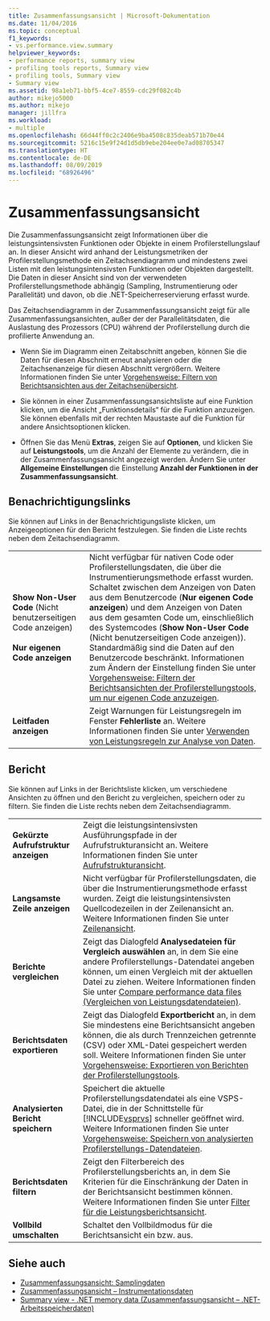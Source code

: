 ```yaml
---
title: Zusammenfassungsansicht | Microsoft-Dokumentation
ms.date: 11/04/2016
ms.topic: conceptual
f1_keywords:
- vs.performance.view.summary
helpviewer_keywords:
- performance reports, summary view
- profiling tools reports, Summary view
- profiling tools, Summary view
- Summary view
ms.assetid: 98a1eb71-bbf5-4ce7-8559-cdc29f082c4b
author: mikejo5000
ms.author: mikejo
manager: jillfra
ms.workload:
- multiple
ms.openlocfilehash: 66d44ff0c2c2406e9ba4508c835deab571b70e44
ms.sourcegitcommit: 5216c15e9f24d1d5db9ebe204ee0e7ad08705347
ms.translationtype: HT
ms.contentlocale: de-DE
ms.lasthandoff: 08/09/2019
ms.locfileid: "68926496"
---
```

# <a name="summary-view"></a>Zusammenfassungsansicht
Die Zusammenfassungsansicht zeigt Informationen über die leistungsintensivsten Funktionen oder Objekte in einem Profilerstellungslauf an. In dieser Ansicht wird anhand der Leistungsmetriken der Profilerstellungsmethode ein Zeitachsendiagramm und mindestens zwei Listen mit den leistungsintensivsten Funktionen oder Objekten dargestellt. Die Daten in dieser Ansicht sind von der verwendeten Profilerstellungsmethode abhängig (Sampling, Instrumentierung oder Parallelität) und davon, ob die .NET-Speicherreservierung erfasst wurde.

 Das Zeitachsendiagramm in der Zusammenfassungsansicht zeigt für alle Zusammenfassungsansichten, außer der der Parallelitätsdaten, die Auslastung des Prozessors (CPU) während der Profilerstellung durch die profilierte Anwendung an.

- Wenn Sie im Diagramm einen Zeitabschnitt angeben, können Sie die Daten für diesen Abschnitt erneut analysieren oder die Zeitachsenanzeige für diesen Abschnitt vergrößern. Weitere Informationen finden Sie unter [Vorgehensweise: Filtern von Berichtsansichten aus der Zeitachsenübersicht](../profiling/how-to-filter-report-views-from-the-summary-timeline.md).

- Sie können in einer Zusammenfassungsansichtsliste auf eine Funktion klicken, um die Ansicht „Funktionsdetails“ für die Funktion anzuzeigen. Sie können ebenfalls mit der rechten Maustaste auf die Funktion für andere Ansichtsoptionen klicken.

- Öffnen Sie das Menü **Extras**, zeigen Sie auf **Optionen**, und klicken Sie auf **Leistungstools**, um die Anzahl der Elemente zu verändern, die in der Zusammenfassungsansicht angezeigt werden. Ändern Sie unter **Allgemeine Einstellungen** die Einstellung **Anzahl der Funktionen in der Zusammenfassungsansicht**.

## <a name="notifications-links"></a>Benachrichtigungslinks
 Sie können auf Links in der Benachrichtigungsliste klicken, um Anzeigeoptionen für den Bericht festzulegen. Sie finden die Liste rechts neben dem Zeitachsendiagramm.

|||
|-|-|
|**Show Non-User Code** (Nicht benutzerseitigen Code anzeigen)<br /><br /> **Nur eigenen Code anzeigen**|Nicht verfügbar für nativen Code oder Profilerstellungsdaten, die über die Instrumentierungsmethode erfasst wurden. Schaltet zwischen dem Anzeigen von Daten aus dem Benutzercode (**Nur eigenen Code anzeigen**) und dem Anzeigen von Daten aus dem gesamten Code um, einschließlich des Systemcodes (**Show Non-User Code** (Nicht benutzerseitigen Code anzeigen)). Standardmäßig sind die Daten auf den Benutzercode beschränkt. Informationen zum Ändern der Einstellung finden Sie unter [Vorgehensweise: Filtern der Berichtsansichten der Profilerstellungstools, um nur eigenen Code anzuzeigen](../profiling/how-to-filter-profiling-tools-report-views-to-display-just-my-code.md).|
|**Leitfaden anzeigen**|Zeigt Warnungen für Leistungsregeln im Fenster **Fehlerliste** an. Weitere Informationen finden Sie unter [Verwenden von Leistungsregeln zur Analyse von Daten](../profiling/using-performance-rules-to-analyze-data.md).|

## <a name="report"></a>Bericht
 Sie können auf Links in der Berichtsliste klicken, um verschiedene Ansichten zu öffnen und den Bericht zu vergleichen, speichern oder zu filtern. Sie finden die Liste rechts neben dem Zeitachsendiagramm.

| | |
|----------------------------| - |
| **Gekürzte Aufrufstruktur anzeigen** | Zeigt die leistungsintensivsten Ausführungspfade in der Aufrufstrukturansicht an. Weitere Informationen finden Sie unter [Aufrufstrukturansicht](../profiling/call-tree-view.md). |
| **Langsamste Zeile anzeigen** | Nicht verfügbar für Profilerstellungsdaten, die über die Instrumentierungsmethode erfasst wurden. Zeigt die leistungsintensivsten Quellcodezeilen in der Zeilenansicht an. Weitere Informationen finden Sie unter [Zeilenansicht](../profiling/lines-view.md). |
| **Berichte vergleichen** | Zeigt das Dialogfeld **Analysedateien für Vergleich auswählen** an, in dem Sie eine andere Profilerstellungs-Datendatei angeben können, um einen Vergleich mit der aktuellen Datei zu ziehen. Weitere Informationen finden Sie unter [Compare performance data files (Vergleichen von Leistungsdatendateien)](../profiling/comparing-performance-data-files.md). |
| **Berichtsdaten exportieren** | Zeigt das Dialogfeld **Exportbericht** an, in dem Sie mindestens eine Berichtsansicht angeben können, die als durch Trennzeichen getrennte (CSV) oder XML-Datei gespeichert werden soll. Weitere Informationen finden Sie unter [Vorgehensweise: Exportieren von Berichten der Profilerstellungstools](/previous-versions/visualstudio/visual-studio-2010/ms182394\(v\=vs.100\)). |
| **Analysierten Bericht speichern** | Speichert die aktuelle Profilerstellungsdatendatei als eine VSPS-Datei, die in der Schnittstelle für [!INCLUDE[vsprvs](../code-quality/includes/vsprvs_md.md)] schneller geöffnet wird. Weitere Informationen finden Sie unter [Vorgehensweise: Speichern von analysierten Profilerstellungs-Datendateien](/previous-versions/visualstudio/visual-studio-2010/bb763106\(v\=vs.100\)). |
| **Berichtsdaten filtern** | Zeigt den Filterbereich des Profilerstellungsberichts an, in dem Sie Kriterien für die Einschränkung der Daten in der Berichtsansicht bestimmen können. Weitere Informationen finden Sie unter [Filter für die Leistungsberichtsansicht](../profiling/performance-report-view-filter.md). |
| **Vollbild umschalten** | Schaltet den Vollbildmodus für die Berichtsansicht ein bzw. aus. |

## <a name="see-also"></a>Siehe auch
- [Zusammenfassungsansicht: Samplingdaten](../profiling/summary-view-sampling-data.md)
- [Zusammenfassungsansicht – Instrumentationsdaten](../profiling/summary-view-instrumentation-data.md)
- [Summary view - .NET memory data (Zusammenfassungsansicht – .NET-Arbeitsspeicherdaten)](../profiling/summary-view-dotnet-memory-data.md)